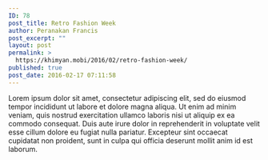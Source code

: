 ```yaml
---
ID: 78
post_title: Retro Fashion Week
author: Peranakan Francis
post_excerpt: ""
layout: post
permalink: >
  https://khimyan.mobi/2016/02/retro-fashion-week/
published: true
post_date: 2016-02-17 07:11:58
---
```

Lorem ipsum dolor sit amet, consectetur adipiscing elit, sed do eiusmod tempor incididunt ut labore et dolore magna aliqua. Ut enim ad minim veniam, quis nostrud exercitation ullamco laboris nisi ut aliquip ex ea commodo consequat. Duis aute irure dolor in reprehenderit in voluptate velit esse cillum dolore eu fugiat nulla pariatur. Excepteur sint occaecat cupidatat non proident, sunt in culpa qui officia deserunt mollit anim id est laborum.